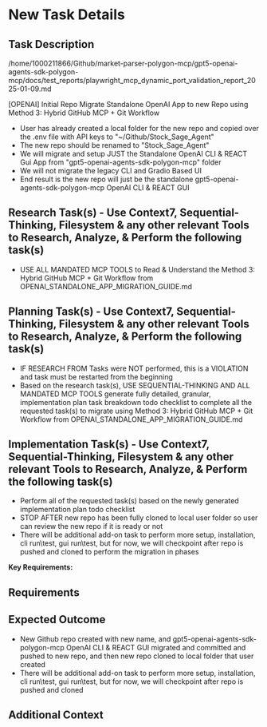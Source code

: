 # New Task Details

## Task Description


/home/1000211866/Github/market-parser-polygon-mcp/gpt5-openai-agents-sdk-polygon-mcp/docs/test_reports/playwright_mcp_dynamic_port_validation_report_2025-01-09.md

[OPENAI] Initial Repo Migrate Standalone OpenAI App to new Repo using Method 3: Hybrid GitHub MCP + Git Workflow

- User has already created a local folder for the new repo and copied over the .env file with API keys to "~/Github/Stock_Sage_Agent"
- The new repo should be renamed to "Stock_Sage_Agent"
- We will migrate and setup JUST the Standalone OpenAI CLI & REACT Gui App from "gpt5-openai-agents-sdk-polygon-mcp" folder
- We will not migrate the legacy CLI and Gradio Based UI
- End result is the new repo will just be the standalone gpt5-openai-agents-sdk-polygon-mcp OpenAI CLI & REACT GUI

## Research Task(s) - Use Context7, Sequential-Thinking, Filesystem & any other relevant Tools to Research, Analyze, & Perform the following task(s)

- USE ALL MANDATED MCP TOOLS to Read & Understand the Method 3: Hybrid GitHub MCP + Git Workflow from OPENAI_STANDALONE_APP_MIGRATION_GUIDE.md

## Planning Task(s) - Use Context7, Sequential-Thinking, Filesystem & any other relevant Tools to Research, Analyze, & Perform the following task(s)

- IF RESEARCH FROM Tasks were NOT performed, this is a VIOLATION and task must be restarted from the beginning
- Based on the research task(s), USE SEQUENTIAL-THINKING AND ALL MANDATED MCP TOOLS generate fully detailed, granular, implementation plan task breakdown todo checklist to complete all the requested task(s) to migrate using Method 3: Hybrid GitHub MCP + Git Workflow from OPENAI_STANDALONE_APP_MIGRATION_GUIDE.md

## Implementation Task(s) - Use Context7, Sequential-Thinking, Filesystem & any other relevant Tools to Research, Analyze, & Perform the following task(s)

- Perform all of the requested task(s) based on the newly generated implementation plan todo checklist
- STOP AFTER new repo has been fully cloned to local user folder so user can review the new repo if it is ready or not
- There will be additional add-on task to perform more setup, installation, cli run\test, gui run\test, but for now, we will checkpoint after repo is pushed and cloned to perform the migration in phases

**Key Requirements:**

## Requirements

## Expected Outcome

- New Github repo created with new name, and gpt5-openai-agents-sdk-polygon-mcp OpenAI CLI & REACT GUI migrated and committed  and pushed to new repo, and then new repo cloned to local folder that user created
- There will be additional add-on task to perform more setup, installation, cli run\test, gui run\test, but for now, we will checkpoint after repo is pushed and cloned

## Additional Context
